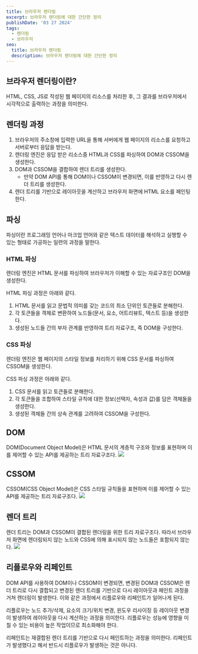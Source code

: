 ```yaml
---
title: 브라우저 렌더링
excerpt: 브라우저 렌더링에 대한 간단한 정리
publishDate: '03 27 2024'
tags:
  - 렌더링
  - 브라우저
seo:
  title: 브라우저 렌더링
  description: 브라우저 렌더링에 대한 간단한 정리
---
```


## 브라우저 렌더링이란?

HTML, CSS, JS로 작성된 웹 페이지의 리소스를 처리한 후, 그 결과를 브라우저에서 시각적으로 출력하는 과정을 의미한다.

## 렌더링 과정

1. 브라우저의 주소창에 입력한 URL을 통해 서버에게 웹 페이지의 리소스를 요청하고 서버로부터 응답을 받는다.
2. 렌더링 엔진은 응답 받은 리소스중 HTML과 CSS를 파싱하여 DOM과 CSSOM을 생성한다.
3. DOM과 CSSOM을 결합하여 렌더 트리를 생성한다.
   - 만약 DOM API를 통해 DOM이나 CSSOM이 변경되면, 이를 반영하고 다시 렌더 트리를 생성한다.
4. 렌더 트리를 기반으로 레이아웃을 계산하고 브라우저 화면에 HTML 요소를 페인팅한다.

## 파싱

파싱이란 프로그래밍 언어나 마크업 언어와 같은 텍스트 데이터를 해석하고 실행할 수 있는 형태로 가공하는 일련의 과정을 말한다.

### HTML 파싱

렌더링 엔진은 HTML 문서를 파싱하여 브라우저가 이해할 수 있는 자료구조인 DOM을 생성한다.

HTML 파싱 과정은 아래와 같다.

1. HTML 문서를 읽고 문법적 의미를 갖는 코드의 최소 단위인 토큰들로 분해한다.
2. 각 토큰들을 객체로 변환하여 노드들(문서, 요소, 어트리뷰트, 텍스트 등)을 생성한다.
3. 생성된 노드들 간의 부자 관계를 반영하여 트리 자료구조, 즉 DOM을 구성한다.

### CSS 파싱

렌더링 엔진은 웹 페이지의 스타일 정보를 처리하기 위해 CSS 문서를 파싱하여 CSSOM을 생성한다.

CSS 파싱 과정은 아래와 같다.

1. CSS 문서를 읽고 토큰들로 분해한다.
2. 각 토큰들을 조합하여 스타일 규칙에 대한 정보(선택자, 속성과 값)를 담은 객체들을 생성한다.
3. 생성된 객체들 간의 상속 관계를 고려하여 CSSOM을 구성한다.

## DOM

DOM(Document Object Model)은 HTML 문서의 계층적 구조와 정보를 표현하며 이를 제어할 수 있는 API를 제공하는 트리 자료구조다.
![](/html-dom.png)

## CSSOM

CSSOM(CSS Object Model)은 CSS 스타일 규칙들을 표현하며 이를 제어할 수 있는 API를 제공하는 트리 자료구조다.
![](/cssom.png)

## 렌더 트리

렌더 트리는 DOM과 CSSOM이 결합된 렌더링을 위한 트리 자료구조다. 따라서 브라우저 화면에 렌더링되지 않는 노드와 CSS에 의해 표시되지 않는 노드들은 포함되지 않는다.
![](/render-tree.png)

## 리플로우와 리페인트

DOM API를 사용하여 DOM이나 CSSOM이 변경되면, 변경된 DOM과 CSSOM은 렌더 트리로 다시 결합되고 변경된 렌더 트리를 기반으로 다시 레이아웃과 페인트 과정을 거쳐 렌더링이 발생한다. 이와 같은 과정에서 리플로우와 리페인트가 일어나게 된다.

리플로우는 노드 추가/삭제, 요소의 크기/위치 변경, 윈도우 리사이징 등 레이아웃 변경이 발생하여 레이아웃을 다시 계산하는 과정을 의미한다. 리플로우는 성능에 영향을 미칠 수 있는 비용이 높은 작업이므로 최소화해야 한다.

리페인트는 재결합된 렌더 트리를 기반으로 다시 페인트하는 과정을 의미한다. 리페인트가 발생했다고 해서 반드시 리플로우가 발생하는 것은 아니다.
